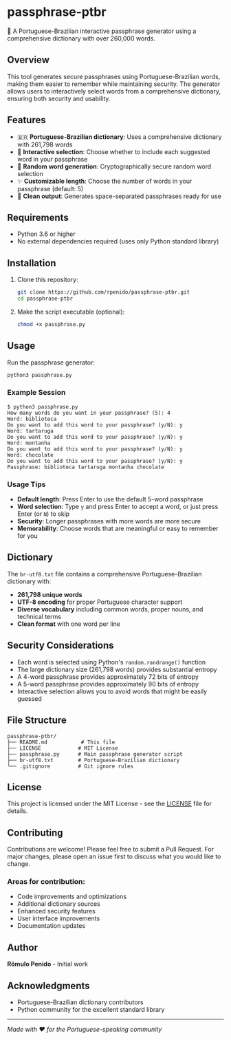 # passphrase-ptbr

🔐 A Portuguese-Brazilian interactive passphrase generator using a comprehensive dictionary with over 260,000 words.

## Overview

This tool generates secure passphrases using Portuguese-Brazilian words, making them easier to remember while maintaining security. The generator allows users to interactively select words from a comprehensive dictionary, ensuring both security and usability.

## Features

- 🇧🇷 **Portuguese-Brazilian dictionary**: Uses a comprehensive dictionary with 261,798 words
- 🔄 **Interactive selection**: Choose whether to include each suggested word in your passphrase
- 🎲 **Random word generation**: Cryptographically secure random word selection
- ✨ **Customizable length**: Choose the number of words in your passphrase (default: 5)
- 📝 **Clean output**: Generates space-separated passphrases ready for use

## Requirements

- Python 3.6 or higher
- No external dependencies required (uses only Python standard library)

## Installation

1. Clone this repository:
   ```bash
   git clone https://github.com/rpenido/passphrase-ptbr.git
   cd passphrase-ptbr
   ```

2. Make the script executable (optional):
   ```bash
   chmod +x passphrase.py
   ```

## Usage

Run the passphrase generator:

```bash
python3 passphrase.py
```

### Example Session

```
$ python3 passphrase.py
How many words do you want in your passphrase? (5): 4
Word: biblioteca
Do you want to add this word to your passphrase? (y/N): y
Word: tartaruga
Do you want to add this word to your passphrase? (y/N): y
Word: montanha
Do you want to add this word to your passphrase? (y/N): y
Word: chocolate
Do you want to add this word to your passphrase? (y/N): y
Passphrase: biblioteca tartaruga montanha chocolate
```

### Usage Tips

- **Default length**: Press Enter to use the default 5-word passphrase
- **Word selection**: Type `y` and press Enter to accept a word, or just press Enter (or `N`) to skip
- **Security**: Longer passphrases with more words are more secure
- **Memorability**: Choose words that are meaningful or easy to remember for you

## Dictionary

The `br-utf8.txt` file contains a comprehensive Portuguese-Brazilian dictionary with:
- **261,798 unique words**
- **UTF-8 encoding** for proper Portuguese character support
- **Diverse vocabulary** including common words, proper nouns, and technical terms
- **Clean format** with one word per line

## Security Considerations

- Each word is selected using Python's `random.randrange()` function
- The large dictionary size (261,798 words) provides substantial entropy
- A 4-word passphrase provides approximately 72 bits of entropy
- A 5-word passphrase provides approximately 90 bits of entropy
- Interactive selection allows you to avoid words that might be easily guessed

## File Structure

```
passphrase-ptbr/
├── README.md           # This file
├── LICENSE            # MIT License
├── passphrase.py      # Main passphrase generator script
├── br-utf8.txt        # Portuguese-Brazilian dictionary
└── .gitignore         # Git ignore rules
```

## License

This project is licensed under the MIT License - see the [LICENSE](LICENSE) file for details.

## Contributing

Contributions are welcome! Please feel free to submit a Pull Request. For major changes, please open an issue first to discuss what you would like to change.

### Areas for contribution:
- Code improvements and optimizations
- Additional dictionary sources
- Enhanced security features
- User interface improvements
- Documentation updates

## Author

**Rômulo Penido** - Initial work

## Acknowledgments

- Portuguese-Brazilian dictionary contributors
- Python community for the excellent standard library

---

*Made with ❤️ for the Portuguese-speaking community*